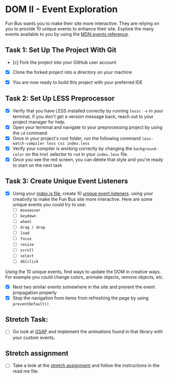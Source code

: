# DOM II - Event Exploration 

Fun Bus wants you to make their site more interactive. They are relying on you to provide 10 unique events to enhance their site. Explore the many events available to you by using the [MDN events reference](https://developer.mozilla.org/en-US/docs/Web/Events).

## Task 1: Set Up The Project With Git

* [c] Fork the project into your GitHub user account
* [x] Clone the forked project into a directory on your machine
* [x] You are now ready to build this project with your preferred IDE

  

## Task 2: Set Up LESS Preprocessor

* [x] Verify that you have LESS installed correctly by running `lessc -v` in your terminal, if you don't get a version message back, reach out to your project manager for help.
* [x] Open your terminal and navigate to your preprocessing project by using the `cd` command
* [x] Once in your project's root folder, run the following command `less-watch-compiler less css index.less`
* [x] Verify your compiler is working correctly by changing the `background-color` on the `html` selector to `red` in your `index.less` file.
* [x] Once you see the red screen, you can delete that style and you're ready to start on the next task

## Task 3: Create Unique Event Listeners

* [x] Using your [index.js file](js/index.js), create 10 [unique event listeners](https://developer.mozilla.org/en-US/docs/Web/Events). using your creativity to make the Fun Bus site more interactive.  Here are some unique events you could try to use: 
	* [ ] `mouseover`
	* [ ] `keydown`
	* [ ] `wheel`
	* [ ] `drag / drop`
	* [ ] `load`
	* [ ] `focus`
	* [ ] `resize`
	* [ ] `scroll`
	* [ ] `select`
	* [ ] `dblclick`

Using the 10 unique events, find ways to update the DOM in creative ways. For example you could change colors, animate objects, remove objects, etc.

* [x] Nest two similar events somewhere in the site and prevent the event propagation properly
* [x] Stop the navigation from items from refreshing the page by using `preventDefault()`

## Stretch Task:

* [ ] Go look at [GSAP](https://greensock.com/) and implement the animations found in that library with your custom events.

  

## Stretch assignment

* [ ] Take a look at the [stretch assignment](stretch-assignment) and follow the instructions in the read me file.